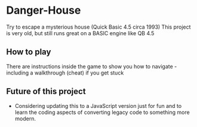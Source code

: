 # Danger-House
Try to escape a mysterious house (Quick Basic 4.5 circa 1993)
This project is very old, but still runs great on a BASIC engine like QB 4.5

## How to play
There are instructions inside the game to show you how to navigate - including a walkthrough (cheat) if you get stuck


## Future of this project
- Considering updating this to a JavaScript version just for fun and to learn the coding aspects of converting legacy code to something more modern.


